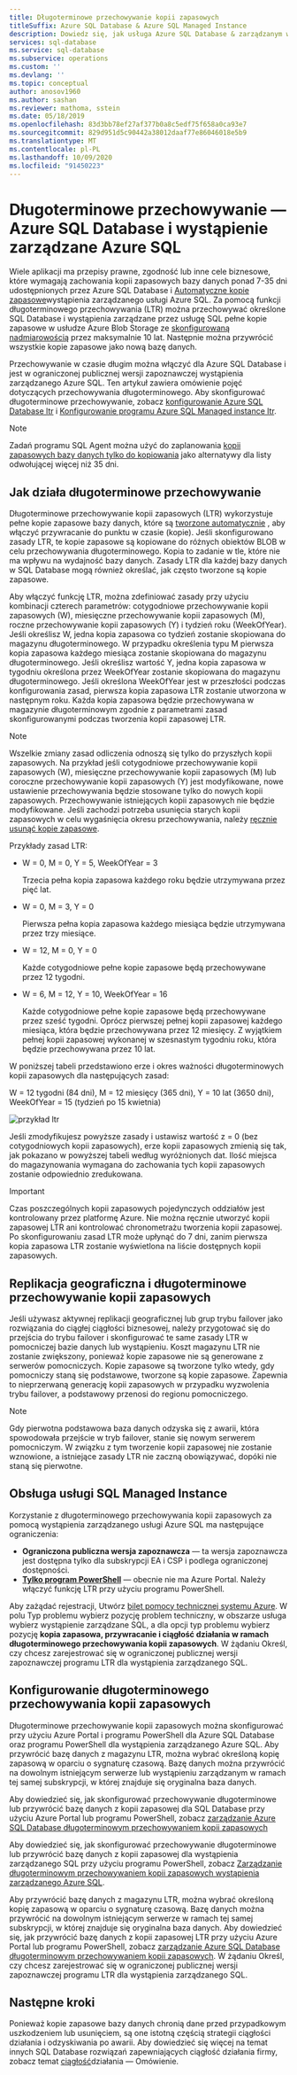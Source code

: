 ```yaml
---
title: Długoterminowe przechowywanie kopii zapasowych
titleSuffix: Azure SQL Database & Azure SQL Managed Instance
description: Dowiedz się, jak usługa Azure SQL Database & zarządzanym wystąpieniem usługi Azure SQL Database przechowywanie pełnych kopii zapasowych bazy danych przez okres do 10 lat za pośrednictwem zasad przechowywania długoterminowego.
services: sql-database
ms.service: sql-database
ms.subservice: operations
ms.custom: ''
ms.devlang: ''
ms.topic: conceptual
author: anosov1960
ms.author: sashan
ms.reviewer: mathoma, sstein
ms.date: 05/18/2019
ms.openlocfilehash: 83d3bb78ef27af377b0a8c5edf75f658a0ca93e7
ms.sourcegitcommit: 829d951d5c90442a38012daaf77e86046018e5b9
ms.translationtype: MT
ms.contentlocale: pl-PL
ms.lasthandoff: 10/09/2020
ms.locfileid: "91450223"
---
```

# <a name="long-term-retention---azure-sql-database-and-azure-sql-managed-instance"></a>Długoterminowe przechowywanie — Azure SQL Database i wystąpienie zarządzane Azure SQL

Wiele aplikacji ma przepisy prawne, zgodność lub inne cele biznesowe, które wymagają zachowania kopii zapasowych bazy danych ponad 7-35 dni udostępnionych przez Azure SQL Database i [Automatyczne kopie zapasowe](automated-backups-overview.md)wystąpienia zarządzanego usługi Azure SQL. Za pomocą funkcji długoterminowego przechowywania (LTR) można przechowywać określone SQL Database i wystąpienia zarządzane przez usługę SQL pełne kopie zapasowe w usłudze Azure Blob Storage ze [skonfigurowaną nadmiarowością](automated-backups-overview.md#backup-storage-redundancy) przez maksymalnie 10 lat. Następnie można przywrócić wszystkie kopie zapasowe jako nową bazę danych.

Przechowywanie w czasie długim można włączyć dla Azure SQL Database i jest w ograniczonej publicznej wersji zapoznawczej wystąpienia zarządzanego Azure SQL. Ten artykuł zawiera omówienie pojęć dotyczących przechowywania długoterminowego. Aby skonfigurować długoterminowe przechowywanie, zobacz [konfigurowanie Azure SQL Database ltr](long-term-backup-retention-configure.md) i [Konfigurowanie programu Azure SQL Managed instance ltr](../managed-instance/long-term-backup-retention-configure.md). 

> [!NOTE]
> Zadań programu SQL Agent można użyć do zaplanowania [kopii zapasowych bazy danych tylko do kopiowania](https://docs.microsoft.com/sql/relational-databases/backup-restore/copy-only-backups-sql-server) jako alternatywy dla listy odwołującej więcej niż 35 dni.


## <a name="how-long-term-retention-works"></a>Jak działa długoterminowe przechowywanie
     
Długoterminowe przechowywanie kopii zapasowych (LTR) wykorzystuje pełne kopie zapasowe bazy danych, które są [tworzone automatycznie](automated-backups-overview.md) , aby włączyć przywracanie do punktu w czasie (kopie). Jeśli skonfigurowano zasady LTR, te kopie zapasowe są kopiowane do różnych obiektów BLOB w celu przechowywania długoterminowego. Kopia to zadanie w tle, które nie ma wpływu na wydajność bazy danych. Zasady LTR dla każdej bazy danych w SQL Database mogą również określać, jak często tworzone są kopie zapasowe.

Aby włączyć funkcję LTR, można zdefiniować zasady przy użyciu kombinacji czterech parametrów: cotygodniowe przechowywanie kopii zapasowych (W), miesięczne przechowywanie kopii zapasowych (M), roczne przechowywanie kopii zapasowych (Y) i tydzień roku (WeekOfYear). Jeśli określisz W, jedna kopia zapasowa co tydzień zostanie skopiowana do magazynu długoterminowego. W przypadku określenia typu M pierwsza kopia zapasowa każdego miesiąca zostanie skopiowana do magazynu długoterminowego. Jeśli określisz wartość Y, jedna kopia zapasowa w tygodniu określona przez WeekOfYear zostanie skopiowana do magazynu długoterminowego. Jeśli określona WeekOfYear jest w przeszłości podczas konfigurowania zasad, pierwsza kopia zapasowa LTR zostanie utworzona w następnym roku. Każda kopia zapasowa będzie przechowywana w magazynie długoterminowym zgodnie z parametrami zasad skonfigurowanymi podczas tworzenia kopii zapasowej LTR.

> [!NOTE]
> Wszelkie zmiany zasad odliczenia odnoszą się tylko do przyszłych kopii zapasowych. Na przykład jeśli cotygodniowe przechowywanie kopii zapasowych (W), miesięczne przechowywanie kopii zapasowych (M) lub coroczne przechowywanie kopii zapasowych (Y) jest modyfikowane, nowe ustawienie przechowywania będzie stosowane tylko do nowych kopii zapasowych. Przechowywanie istniejących kopii zapasowych nie będzie modyfikowane. Jeśli zachodzi potrzeba usunięcia starych kopii zapasowych w celu wygaśnięcia okresu przechowywania, należy [ręcznie usunąć kopie zapasowe](https://docs.microsoft.com/azure/sql-database/sql-database-long-term-backup-retention-configure#delete-ltr-backups).
> 

Przykłady zasad LTR:

-  W = 0, M = 0, Y = 5, WeekOfYear = 3

   Trzecia pełna kopia zapasowa każdego roku będzie utrzymywana przez pięć lat.
   
- W = 0, M = 3, Y = 0

   Pierwsza pełna kopia zapasowa każdego miesiąca będzie utrzymywana przez trzy miesiące.

- W = 12, M = 0, Y = 0

   Każde cotygodniowe pełne kopie zapasowe będą przechowywane przez 12 tygodni.

- W = 6, M = 12, Y = 10, WeekOfYear = 16

   Każde cotygodniowe pełne kopie zapasowe będą przechowywane przez sześć tygodni. Oprócz pierwszej pełnej kopii zapasowej każdego miesiąca, która będzie przechowywana przez 12 miesięcy. Z wyjątkiem pełnej kopii zapasowej wykonanej w szesnastym tygodniu roku, która będzie przechowywana przez 10 lat. 

W poniższej tabeli przedstawiono erze i okres ważności długoterminowych kopii zapasowych dla następujących zasad:

W = 12 tygodni (84 dni), M = 12 miesięcy (365 dni), Y = 10 lat (3650 dni), WeekOfYear = 15 (tydzień po 15 kwietnia)

   ![przykład ltr](./media/long-term-retention-overview/ltr-example.png)


Jeśli zmodyfikujesz powyższe zasady i ustawisz wartość z = 0 (bez cotygodniowych kopii zapasowych), erze kopii zapasowych zmienią się tak, jak pokazano w powyższej tabeli według wyróżnionych dat. Ilość miejsca do magazynowania wymagana do zachowania tych kopii zapasowych zostanie odpowiednio zredukowana. 

> [!IMPORTANT]
> Czas poszczególnych kopii zapasowych pojedynczych oddziałów jest kontrolowany przez platformę Azure. Nie można ręcznie utworzyć kopii zapasowej LTR ani kontrolować chronometrażu tworzenia kopii zapasowej. Po skonfigurowaniu zasad LTR może upłynąć do 7 dni, zanim pierwsza kopia zapasowa LTR zostanie wyświetlona na liście dostępnych kopii zapasowych.  


## <a name="geo-replication-and-long-term-backup-retention"></a>Replikacja geograficzna i długoterminowe przechowywanie kopii zapasowych

Jeśli używasz aktywnej replikacji geograficznej lub grup trybu failover jako rozwiązania do ciągłej ciągłości biznesowej, należy przygotować się do przejścia do trybu failover i skonfigurować te same zasady LTR w pomocniczej bazie danych lub wystąpieniu. Koszt magazynu LTR nie zostanie zwiększony, ponieważ kopie zapasowe nie są generowane z serwerów pomocniczych. Kopie zapasowe są tworzone tylko wtedy, gdy pomocniczy staną się podstawowe, tworzone są kopie zapasowe. Zapewnia to nieprzerwaną generację kopii zapasowych w przypadku wyzwolenia trybu failover, a podstawowy przenosi do regionu pomocniczego. 

> [!NOTE]
> Gdy pierwotna podstawowa baza danych odzyska się z awarii, która spowodowała przejście w tryb failover, stanie się nowym serwerem pomocniczym. W związku z tym tworzenie kopii zapasowej nie zostanie wznowione, a istniejące zasady LTR nie zaczną obowiązywać, dopóki nie staną się pierwotne. 

## <a name="sql-managed-instance-support"></a>Obsługa usługi SQL Managed Instance

Korzystanie z długoterminowego przechowywania kopii zapasowych za pomocą wystąpienia zarządzanego usługi Azure SQL ma następujące ograniczenia:

- **Ograniczona publiczna wersja zapoznawcza** — ta wersja zapoznawcza jest dostępna tylko dla subskrypcji EA i CSP i podlega ograniczonej dostępności.  
- [**Tylko program PowerShell**](../managed-instance/long-term-backup-retention-configure.md) — obecnie nie ma Azure Portal. Należy włączyć funkcję LTR przy użyciu programu PowerShell. 

Aby zażądać rejestracji, Utwórz [bilet pomocy technicznej systemu Azure](https://azure.microsoft.com/support/create-ticket/). W polu Typ problemu wybierz pozycję problem techniczny, w obszarze usługa wybierz wystąpienie zarządzane SQL, a dla opcji typ problemu wybierz pozycję **kopia zapasowa, przywracanie i ciągłość działania w ramach długoterminowego przechowywania kopii zapasowych**. W żądaniu Określ, czy chcesz zarejestrować się w ograniczonej publicznej wersji zapoznawczej programu LTR dla wystąpienia zarządzanego SQL.

## <a name="configure-long-term-backup-retention"></a>Konfigurowanie długoterminowego przechowywania kopii zapasowych

Długoterminowe przechowywanie kopii zapasowych można skonfigurować przy użyciu Azure Portal i programu PowerShell dla Azure SQL Database oraz programu PowerShell dla wystąpienia zarządzanego Azure SQL. Aby przywrócić bazę danych z magazynu LTR, można wybrać określoną kopię zapasową w oparciu o sygnaturę czasową. Bazę danych można przywrócić na dowolnym istniejącym serwerze lub wystąpieniu zarządzanym w ramach tej samej subskrypcji, w której znajduje się oryginalna baza danych.

Aby dowiedzieć się, jak skonfigurować przechowywanie długoterminowe lub przywrócić bazę danych z kopii zapasowej dla SQL Database przy użyciu Azure Portal lub programu PowerShell, zobacz [zarządzanie Azure SQL Database długoterminowym przechowywaniem kopii zapasowych](long-term-backup-retention-configure.md)

Aby dowiedzieć się, jak skonfigurować przechowywanie długoterminowe lub przywrócić bazę danych z kopii zapasowej dla wystąpienia zarządzanego SQL przy użyciu programu PowerShell, zobacz [Zarządzanie długoterminowym przechowywaniem kopii zapasowych wystąpienia zarządzanego Azure SQL](../managed-instance/long-term-backup-retention-configure.md).

Aby przywrócić bazę danych z magazynu LTR, można wybrać określoną kopię zapasową w oparciu o sygnaturę czasową. Bazę danych można przywrócić na dowolnym istniejącym serwerze w ramach tej samej subskrypcji, w której znajduje się oryginalna baza danych. Aby dowiedzieć się, jak przywrócić bazę danych z kopii zapasowej LTR przy użyciu Azure Portal lub programu PowerShell, zobacz [zarządzanie Azure SQL Database długoterminowym przechowywaniem kopii zapasowych](long-term-backup-retention-configure.md). W żądaniu Określ, czy chcesz zarejestrować się w ograniczonej publicznej wersji zapoznawczej programu LTR dla wystąpienia zarządzanego SQL.

## <a name="next-steps"></a>Następne kroki

Ponieważ kopie zapasowe bazy danych chronią dane przed przypadkowym uszkodzeniem lub usunięciem, są one istotną częścią strategii ciągłości działania i odzyskiwania po awarii. Aby dowiedzieć się więcej na temat innych SQL Database rozwiązań zapewniających ciągłość działania firmy, zobacz temat [ciągłość](business-continuity-high-availability-disaster-recover-hadr-overview.md)działania — Omówienie.
 
